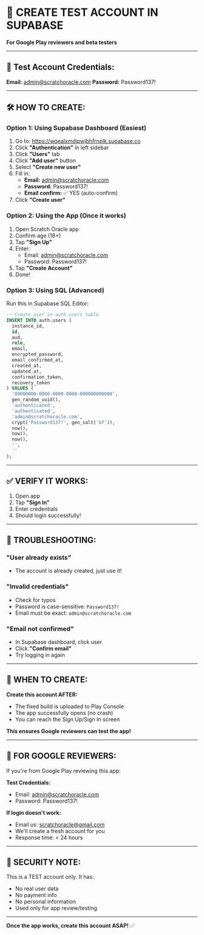 # 🔑 CREATE TEST ACCOUNT IN SUPABASE

**For Google Play reviewers and beta testers**

---

## 📝 Test Account Credentials:

**Email:** admin@scratchoracle.com
**Password:** Password137!

---

## 🛠️ HOW TO CREATE:

### Option 1: Using Supabase Dashboard (Easiest)

1. Go to: https://wqealxmdjpwjbhfrnplk.supabase.co
2. Click **"Authentication"** in left sidebar
3. Click **"Users"** tab
4. Click **"Add user"** button
5. Select **"Create new user"**
6. Fill in:
   - **Email:** admin@scratchoracle.com
   - **Password:** Password137!
   - **Email confirm:** ✅ YES (auto-confirm)
7. Click **"Create user"**

### Option 2: Using the App (Once it works)

1. Open Scratch Oracle app
2. Confirm age (18+)
3. Tap **"Sign Up"**
4. Enter:
   - Email: admin@scratchoracle.com
   - Password: Password137!
5. Tap **"Create Account"**
6. Done!

### Option 3: Using SQL (Advanced)

Run this in Supabase SQL Editor:

```sql
-- Create user in auth.users table
INSERT INTO auth.users (
  instance_id,
  id,
  aud,
  role,
  email,
  encrypted_password,
  email_confirmed_at,
  created_at,
  updated_at,
  confirmation_token,
  recovery_token
) VALUES (
  '00000000-0000-0000-0000-000000000000',
  gen_random_uuid(),
  'authenticated',
  'authenticated',
  'admin@scratchoracle.com',
  crypt('Password137!', gen_salt('bf')),
  now(),
  now(),
  now(),
  '',
  ''
);
```

---

## ✅ VERIFY IT WORKS:

1. Open app
2. Tap **"Sign In"**
3. Enter credentials
4. Should login successfully!

---

## 🔧 TROUBLESHOOTING:

### "User already exists"
- The account is already created, just use it!

### "Invalid credentials"
- Check for typos
- Password is case-sensitive: `Password137!`
- Email must be exact: `admin@scratchoracle.com`

### "Email not confirmed"
- In Supabase dashboard, click user
- Click **"Confirm email"**
- Try logging in again

---

## 🎯 WHEN TO CREATE:

**Create this account AFTER:**
- The fixed build is uploaded to Play Console
- The app successfully opens (no crash)
- You can reach the Sign Up/Sign In screen

**This ensures Google reviewers can test the app!**

---

## 📧 FOR GOOGLE REVIEWERS:

If you're from Google Play reviewing this app:

**Test Credentials:**
- Email: admin@scratchoracle.com
- Password: Password137!

**If login doesn't work:**
- Email us: scratchoracle@gmail.com
- We'll create a fresh account for you
- Response time: < 24 hours

---

## 🔐 SECURITY NOTE:

This is a TEST account only. It has:
- No real user data
- No payment info
- No personal information
- Used only for app review/testing

---

**Once the app works, create this account ASAP!** ✅
